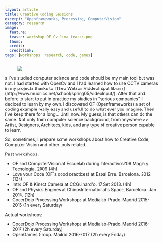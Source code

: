```yaml
---
layout: article
title: Creative Coding Sessions
excerpt: "Openframeworks, Processing, ComputerVision"
category: research
image: 
  feature: 
  teaser: workshop_OF_Cv_lima_teaser.png
  thumb: 
  credit: 
  creditlink: 
tags: [workshops, research, code, games]
---
```


<figure class="half">
	<img src="loveyourCode_workhsop.jpg">
</figure>
s
I`ve studied computer science and code should be my main tool but was not. I had started with OpenCv and I had learned how to use CCTV cameras in my projects thanks to [Theo Watson ViddeoIntput library](http://www.muonics.net/school/spring05/videoInput/). After that and before to start to put in practice my studies in "serious companies" I deciced to learn by my own. I discovered OF (Openframeworks) a set of coding example really easy and usefull to do what ever you imagine. Then I`ve keep there for a long... Until now. My guess, is that others can do the same. Not only from computer science background, from anywhere >> Artist, Designers, Architecs, kids, and any type of creative person capable to learn. 

So, sometimes, I prepare some workshops about how to Creative Code, Computer Vision and other tools related.

Past workshops:

* OF and ComputerVision at Escuelab during Interactivos?09 Magia y Tecnologia. 2009 (4h)
* Love your Code (OF`s good practices) at Espai Erre, Barcelona. 2012 (12h)
* Intro OF & Kinect Camera at CCGuinard'o. 17 Set 2013. (4h)
* OF and Physics Engines at ChinosInternational`s Space, Barcelona. Jan 2014.  (12h)
* CoderDojo Processing Workshops at Medialab-Prado. Madrid 2015-2016 (1h every Saturday) 

Actual workshops:

* CoderDojo Processing Workshops at Medialab-Prado. Madrid 2016-2017 (2h every Saturday) 
* OpenGames Group. Madrid 2016-2017 (2h every Friday) 
